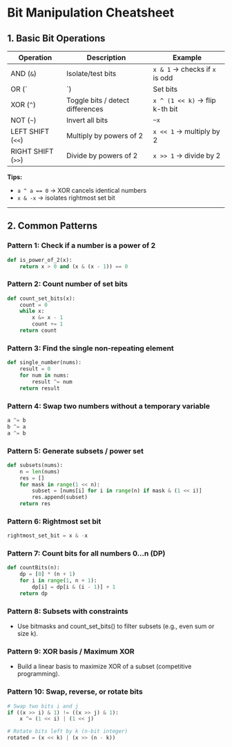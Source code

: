 # Bit Manipulation Cheatsheet

## 1. Basic Bit Operations

| Operation | Description | Example |
|-----------|-------------|---------|
| AND (`&`) | Isolate/test bits | `x & 1` → checks if `x` is odd |
| OR (`|`)  | Set bits | `x | (1 << k)` → set k-th bit to 1 |
| XOR (`^`) | Toggle bits / detect differences | `x ^ (1 << k)` → flip k-th bit |
| NOT (`~`) | Invert all bits | `~x` |
| LEFT SHIFT (`<<`) | Multiply by powers of 2 | `x << 1` → multiply by 2 |
| RIGHT SHIFT (`>>`) | Divide by powers of 2 | `x >> 1` → divide by 2 |

**Tips:**  
- `a ^ a == 0` → XOR cancels identical numbers  
- `x & -x` → isolates rightmost set bit  

---

## 2. Common Patterns

### Pattern 1: Check if a number is a power of 2
```python
def is_power_of_2(x):
    return x > 0 and (x & (x - 1)) == 0
```

### Pattern 2: Count number of set bits
```python
def count_set_bits(x):
    count = 0
    while x:
        x &= x - 1
        count += 1
    return count
```

### Pattern 3: Find the single non-repeating element
```python
def single_number(nums):
    result = 0
    for num in nums:
        result ^= num
    return result
```

### Pattern 4: Swap two numbers without a temporary variable
```python
a ^= b
b ^= a
a ^= b
```

### Pattern 5: Generate subsets / power set
```python
def subsets(nums):
    n = len(nums)
    res = []
    for mask in range(1 << n):
        subset = [nums[i] for i in range(n) if mask & (1 << i)]
        res.append(subset)
    return res
```

### Pattern 6: Rightmost set bit
```python
rightmost_set_bit = x & -x
```

### Pattern 7: Count bits for all numbers 0…n (DP)
```python
def countBits(n):
    dp = [0] * (n + 1)
    for i in range(1, n + 1):
        dp[i] = dp[i & (i - 1)] + 1
    return dp
```

### Pattern 8: Subsets with constraints

 - Use bitmasks and count_set_bits() to filter subsets (e.g., even sum or size k).

### Pattern 9: XOR basis / Maximum XOR

- Build a linear basis to maximize XOR of a subset (competitive programming).

### Pattern 10: Swap, reverse, or rotate bits
```python
# Swap two bits i and j
if ((x >> i) & 1) != ((x >> j) & 1):
    x ^= (1 << i) | (1 << j)

# Rotate bits left by k (n-bit integer)
rotated = (x << k) | (x >> (n - k))

```

